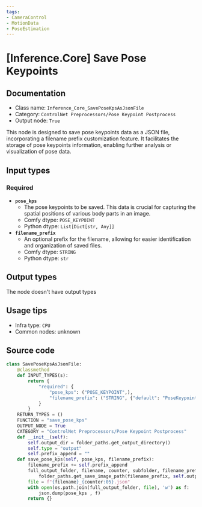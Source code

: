 ```yaml
---
tags:
- CameraControl
- MotionData
- PoseEstimation
---
```


# [Inference.Core] Save Pose Keypoints
## Documentation
- Class name: `Inference_Core_SavePoseKpsAsJsonFile`
- Category: `ControlNet Preprocessors/Pose Keypoint Postprocess`
- Output node: `True`

This node is designed to save pose keypoints data as a JSON file, incorporating a filename prefix customization feature. It facilitates the storage of pose keypoints information, enabling further analysis or visualization of pose data.
## Input types
### Required
- **`pose_kps`**
    - The pose keypoints to be saved. This data is crucial for capturing the spatial positions of various body parts in an image.
    - Comfy dtype: `POSE_KEYPOINT`
    - Python dtype: `List[Dict[str, Any]]`
- **`filename_prefix`**
    - An optional prefix for the filename, allowing for easier identification and organization of saved files.
    - Comfy dtype: `STRING`
    - Python dtype: `str`
## Output types
The node doesn't have output types
## Usage tips
- Infra type: `CPU`
- Common nodes: unknown


## Source code
```python
class SavePoseKpsAsJsonFile:
    @classmethod
    def INPUT_TYPES(s):
        return {
            "required": {
                "pose_kps": ("POSE_KEYPOINT",),
                "filename_prefix": ("STRING", {"default": "PoseKeypoint"})
            }
        }
    RETURN_TYPES = ()
    FUNCTION = "save_pose_kps"
    OUTPUT_NODE = True
    CATEGORY = "ControlNet Preprocessors/Pose Keypoint Postprocess"
    def __init__(self):
        self.output_dir = folder_paths.get_output_directory()
        self.type = "output"
        self.prefix_append = ""
    def save_pose_kps(self, pose_kps, filename_prefix):
        filename_prefix += self.prefix_append
        full_output_folder, filename, counter, subfolder, filename_prefix = \
            folder_paths.get_save_image_path(filename_prefix, self.output_dir, pose_kps[0]["canvas_width"], pose_kps[0]["canvas_height"])
        file = f"{filename}_{counter:05}.json"
        with open(os.path.join(full_output_folder, file), 'w') as f:
            json.dump(pose_kps , f)
        return {}

```
